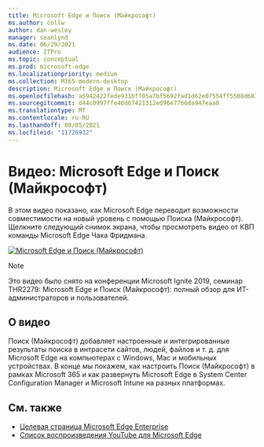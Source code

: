```yaml
---
title: Microsoft Edge и Поиск (Майкрософт)
ms.author: collw
author: dan-wesley
manager: seanlynd
ms.date: 06/29/2021
audience: ITPro
ms.topic: conceptual
ms.prod: microsoft-edge
ms.localizationpriority: medium
ms.collection: M365-modern-desktop
description: Microsoft Edge и Поиск (Майкрософт)
ms.openlocfilehash: a5942422fede931bff05a7bf5692fad1d62e07554ff5508d681b15e66187b318
ms.sourcegitcommit: d44c0997ffe40d67421312ed96e7766da947eaa0
ms.translationtype: MT
ms.contentlocale: ru-RU
ms.lasthandoff: 08/05/2021
ms.locfileid: "11726932"
---
```

# <a name="video-microsoft-edge-and-microsoft-search"></a>Видео: Microsoft Edge и Поиск (Майкрософт)

В этом видео показано, как Microsoft Edge переводит возможности совместимости на новый уровень с помощью Поиска (Майкрософт). Щелкните следующий снимок экрана, чтобы просмотреть видео от КВП команды Microsoft Edge Чака Фридмана.

[![Microsoft Edge и Поиск (Майкрософт)](https://res.cloudinary.com/marcomontalbano/image/upload/v1592253564/video_to_markdown/images/youtube--7LfNqmJkeTM-c05b58ac6eb4c4700831b2b3070cd403.jpg)](http://www.youtube.com/watch?v=7LfNqmJkeTM "Microsoft Edge and Microsoft Search")

> [!NOTE]
> Это видео было снято на конференции Microsoft Ignite 2019, семинар THR2279: Microsoft Edge и Поиск (Майкрософт): полный обзор для ИТ-администраторов и пользователей.

## <a name="about-the-video"></a>О видео

Поиск (Майкрософт) добавляет настроенные и интегрированные результаты поиска в интрасети сайтов, людей, файлов и т. д. для Microsoft Edge на компьютерах с Windows, Mac и мобильных устройствах. В конце мы покажем, как настроить Поиск (Майкрософт) в рамках Microsoft 365 и как развернуть Microsoft Edge в System Center Configuration Manager и Microsoft Intune на разных платформах.

## <a name="see-also"></a>См. также

- [Целевая страница Microsoft Edge Enterprise](https://aka.ms/EdgeEnterprise)
- [Список воспроизведения YouTube для Microsoft Edge](https://www.youtube.com/playlist?list=PLXtHYVsvn_b-uXh1tMeYpT-0iD8tD3tFy)
